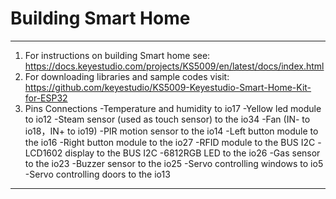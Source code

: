 # Building Smart Home
---
1. For instructions on building Smart home see: https://docs.keyestudio.com/projects/KS5009/en/latest/docs/index.html
2. For downloading libraries and sample codes visit: https://github.com/keyestudio/KS5009-Keyestudio-Smart-Home-Kit-for-ESP32
3. Pins Connections
-Temperature and humidity to io17
-Yellow led module to io12 
-Steam sensor (used as touch sensor)  to the io34
-Fan (IN- to io18，IN+ to io19)
-PIR motion sensor to the io14
-Left button module to the io16
-Right button module to the io27 
-RFID module to the BUS I2C 
-LCD1602 display to the BUS I2C
-6812RGB LED to the io26
-Gas sensor to the io23
-Buzzer sensor to the io25
-Servo controlling windows to io5
-Servo controlling doors to the io13

---
